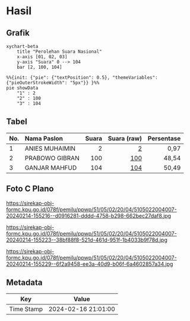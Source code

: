 # Hasil

## Grafik

```mermaid
xychart-beta
    title "Perolehan Suara Nasional"
    x-axis [01, 02, 03]
    y-axis "Suara" 0 --> 104
    bar [2, 100, 104]
```

```mermaid
%%{init: {"pie": {"textPosition": 0.5}, "themeVariables": {"pieOuterStrokeWidth": "5px"}} }%%
pie showData
    "1" : 2
    "2" : 100
    "3" : 104
```

## Tabel

| No. | Nama Paslon    | Suara | Suara (raw) | Persentase |
|:--- |:-------------- | -----:| -----------:| ----------:|
| 1   | ANIES MUHAIMIN | 2     | [2][p-1]    | 0,97       |
| 2   | PRABOWO GIBRAN | 100   | [100][p-2]  | 48,54      |
| 3   | GANJAR MAHFUD  | 104   | [104][p-3]  | 50,49      |


[p-1]: https://github.com/gigit-pemilu/pemilu-2024/blob/main/pilpres/hitung-suara/sub/51-bali/sub/05-klungkung/sub/02-banjarangkan/sub/2004-tusan/sub/007-tps/sub/paslon-1.txt
[p-2]: https://github.com/gigit-pemilu/pemilu-2024/blob/main/pilpres/hitung-suara/sub/51-bali/sub/05-klungkung/sub/02-banjarangkan/sub/2004-tusan/sub/007-tps/sub/paslon-2.txt
[p-3]: https://github.com/gigit-pemilu/pemilu-2024/blob/main/pilpres/hitung-suara/sub/51-bali/sub/05-klungkung/sub/02-banjarangkan/sub/2004-tusan/sub/007-tps/sub/paslon-3.txt

## Foto C Plano

https://sirekap-obj-formc.kpu.go.id/078f/pemilu/ppwp/51/05/02/20/04/5105022004007-20240214-155216--d0916281-dddd-4758-b298-662bec27daf8.jpg

https://sirekap-obj-formc.kpu.go.id/078f/pemilu/ppwp/51/05/02/20/04/5105022004007-20240214-155223--38bf88f8-521d-461d-951f-1b4033b9f78d.jpg

https://sirekap-obj-formc.kpu.go.id/078f/pemilu/ppwp/51/05/02/20/04/5105022004007-20240214-155229--6f2a9458-ee3a-40d9-b06f-6a4602857a34.jpg


## Metadata

| Key        | Value               |
| ---------- | ------------------- |
| Time Stamp | 2024-02-16 21:01:00 |



